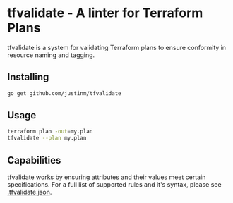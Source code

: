 tfvalidate - A linter for Terraform Plans
==========

tfvalidate is a system for validating Terraform plans to ensure conformity in resource naming and tagging.

Installing
----------

```bash
go get github.com/justinm/tfvalidate
```
 
Usage
-----

```bash
terraform plan -out=my.plan
tfvalidate --plan my.plan
```

Capabilities
------------
tfvalidate works by ensuring attributes and their values meet certain specifications. For a full list of supported rules
and it's syntax, please see [.tfvalidate.json](.tfvalidate.json).
